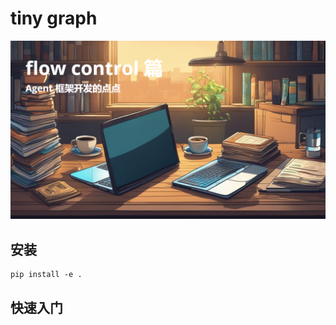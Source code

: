 # tiny graph

![image](https://github.com/zideajang/tiny_graph/blob/master/assets/flow_control.png)

## 安装

```
pip install -e .
```

## 快速入门